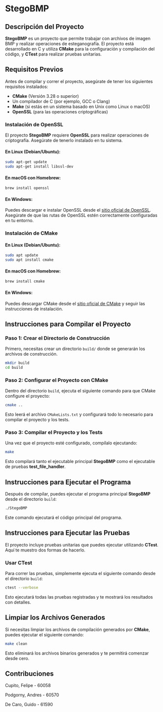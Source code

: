 # StegoBMP

## Descripción del Proyecto

**StegoBMP** es un proyecto que permite trabajar con archivos de imagen BMP y realizar operaciones de esteganografía. El proyecto está desarrollado en C y utiliza **CMake** para la configuración y compilación del código, y **CTest** para realizar pruebas unitarias.

## Requisitos Previos

Antes de compilar y correr el proyecto, asegúrate de tener los siguientes requisitos instalados:

- **CMake** (Versión 3.28 o superior)
- Un compilador de C (por ejemplo, GCC o Clang)
- **Make** (si estás en un sistema basado en Unix como Linux o macOS)
- **OpenSSL** (para las operaciones criptográficas)

### Instalación de OpenSSL

El proyecto **StegoBMP** requiere **OpenSSL** para realizar operaciones de criptografía. Asegúrate de tenerlo instalado en tu sistema.

#### En Linux (Debian/Ubuntu):

```bash
sudo apt-get update
sudo apt-get install libssl-dev
```

#### En macOS con Homebrew:

```bash
brew install openssl
```

#### En Windows:

Puedes descargar e instalar OpenSSL desde el [sitio oficial de OpenSSL](https://slproweb.com/products/Win32OpenSSL.html). Asegúrate de que las rutas de OpenSSL estén correctamente configuradas en tu entorno.

### Instalación de CMake

#### En Linux (Debian/Ubuntu):

```bash
sudo apt update
sudo apt install cmake
```

#### En macOS con Homebrew:

```bash
brew install cmake
```

#### En Windows:

Puedes descargar CMake desde el [sitio oficial de CMake](https://cmake.org/download/) y seguir las instrucciones de instalación.

## Instrucciones para Compilar el Proyecto

### Paso 1: Crear el Directorio de Construcción

Primero, necesitas crear un directorio `build/` donde se generarán los archivos de construcción.

```bash
mkdir build
cd build
```

### Paso 2: Configurar el Proyecto con CMake

Dentro del directorio `build`, ejecuta el siguiente comando para que CMake configure el proyecto:

```bash
cmake ..
```

Esto leerá el archivo `CMakeLists.txt` y configurará todo lo necesario para compilar el proyecto y los tests.

### Paso 3: Compilar el Proyecto y los Tests

Una vez que el proyecto esté configurado, compílalo ejecutando:

```bash
make
```

Esto compilará tanto el ejecutable principal **StegoBMP** como el ejecutable de pruebas **test_file_handler**.

## Instrucciones para Ejecutar el Programa

Después de compilar, puedes ejecutar el programa principal **StegoBMP** desde el directorio `build`:

```bash
./StegoBMP
```

Este comando ejecutará el código principal del programa.

## Instrucciones para Ejecutar las Pruebas

El proyecto incluye pruebas unitarias que puedes ejecutar utilizando **CTest**. Aquí te muestro dos formas de hacerlo.

### Usar CTest

Para correr las pruebas, simplemente ejecuta el siguiente comando desde el directorio `build`:

```bash
ctest --verbose
```

Esto ejecutará todas las pruebas registradas y te mostrará los resultados con detalles.

## Limpiar los Archivos Generados

Si necesitas limpiar los archivos de compilación generados por **CMake**, puedes ejecutar el siguiente comando:

```bash
make clean
```

Esto eliminará los archivos binarios generados y te permitirá comenzar desde cero.

## Contribuciones

Cupito, Felipe - 60058

Podgorny, Andres - 60570

De Caro, Guido - 61590
